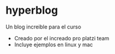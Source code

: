 # hyperblog
Un blog increible para el curso
* Creado por el increado pro platzi team
* Incluye ejemplos en linux y mac

